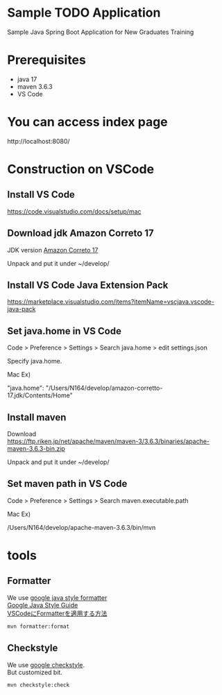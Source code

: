 # Sample TODO Application
Sample Java Spring Boot Application for New Graduates Training

# Prerequisites
- java 17
- maven 3.6.3
- VS Code

# You can access index page
http://localhost:8080/

# Construction on VSCode

## Install VS Code
https://code.visualstudio.com/docs/setup/mac

## Download jdk Amazon Correto 17
JDK version [Amazon Correto 17](https://docs.aws.amazon.com/corretto/latest/corretto-17-ug/downloads-list.html)

Unpack and put it under ~/develop/

## Install VS Code Java Extension Pack
https://marketplace.visualstudio.com/items?itemName=vscjava.vscode-java-pack

## Set java.home in VS Code
Code > Preference > Settings > Search java.home > edit settings.json

Specify java.home.

Mac Ex)

"java.home": "/Users/N164/develop/amazon-corretto-17.jdk/Contents/Home"

## Install maven
Download<br>
https://ftp.riken.jp/net/apache/maven/maven-3/3.6.3/binaries/apache-maven-3.6.3-bin.zip

Unpack and put it under ~/develop/

## Set maven path in VS Code
Code > Preference > Settings > Search maven.executable.path

Mac Ex)

/Users/N164/develop/apache-maven-3.6.3/bin/mvn

# tools
## Formatter
We use [google java style formatter](https://github.com/google/styleguide/blob/gh-pages/eclipse-java-google-style.xml)<br>
[Google Java Style Guide](https://google.github.io/styleguide/javaguide.html)<br>
[VSCodeにFormatterを適用する方法](https://qiita.com/ryo8000/items/60714fa9c5ce261c1798)<br>
```bash
mvn formatter:format
```

## Checkstyle
We use [google checkstyle](https://github.com/checkstyle/checkstyle/blob/master/src/main/resources/google_checks.xml).<br>
But customized bit.
```bash
mvn checkstyle:check
```

